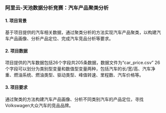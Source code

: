### 阿里云-天池数据分析竞赛：汽车产品聚类分析
#### 1. 项目背景
基于项目提供的汽车相关数据，通过聚类分析的方法实现汽车产品聚类，以构建汽车产品画像、分析产品定位、完成汽车竞品分析等要求。
#### 2. 项目数据
项目提供的汽车数据包括26个字段共205条数据，数据文件为“car_price.csv”
26个字段可以划分为类别型变量和数值型变量两种，包括汽车的长/宽/高、汽车净重、燃油系统、燃油类型、驱动类型、峰值转速、里程数、汽车价格等。
#### 3. 项目要求
通过聚类的方法构建汽车产品画像、分析不同类别汽车的产品定位，寻找Volkswagen大众汽车的竞品品牌。
